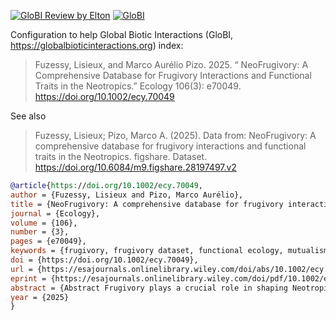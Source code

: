 [![GloBI Review by Elton](../../actions/workflows/review.yml/badge.svg)](../../actions/workflows/review.yml) [![GloBI](https://api.globalbioticinteractions.org/interaction.svg?accordingTo=globi:globalbioticinteractions/neofrugivory&refutes=true&refutes=false)](https://globalbioticinteractions.org/?accordingTo=globi:globalbioticinteractions/neofrugivory)

Configuration to help Global Biotic Interactions (GloBI, https://globalbioticinteractions.org) index: 

> Fuzessy, Lisieux, and Marco Aurélio Pizo. 2025. “ NeoFrugivory: A Comprehensive Database for Frugivory Interactions and Functional Traits in the Neotropics.” Ecology 106(3): e70049. https://doi.org/10.1002/ecy.70049

See also

> Fuzessy, Lisieux; Pizo, Marco A. (2025). Data from: NeoFrugivory: A comprehensive database for frugivory interactions and functional traits in the Neotropics. figshare. Dataset. https://doi.org/10.6084/m9.figshare.28197497.v2

```bibtex
@article{https://doi.org/10.1002/ecy.70049,
author = {Fuzessy, Lisieux and Pizo, Marco Aurélio},
title = {NeoFrugivory: A comprehensive database for frugivory interactions and functional traits in the Neotropics},
journal = {Ecology},
volume = {106},
number = {3},
pages = {e70049},
keywords = {frugivory, frugivory dataset, functional ecology, mutualism, plant traits, tropical ecology, vertebrate traits},
doi = {https://doi.org/10.1002/ecy.70049},
url = {https://esajournals.onlinelibrary.wiley.com/doi/abs/10.1002/ecy.70049},
eprint = {https://esajournals.onlinelibrary.wiley.com/doi/pdf/10.1002/ecy.70049},
abstract = {Abstract Frugivory plays a crucial role in shaping Neotropical ecosystems, influencing plant dispersal, community dynamics, and ecosystem function. Despite its ecological significance, a systematic understanding of frugivore-fruit interactions spanning the entire Neotropical realm has been lacking. Therefore, we compiled the NeoFrugivory database, which addresses this gap by synthesizing data from a wide range of sources, including peer-reviewed literature, field studies, and existing databases. NeoFrugivory represents a comprehensive compilation of 10,175 unique frugivory interactions across the Neotropical region, the most diverse in terms of vertebrate frugivores, and consolidates information from 419 studies spanning from 1967 to 2023. It includes 2375 plant species and 758 terrestrial vertebrate species. In addition to documenting frugivory interactions, NeoFrugivory includes information on functional traits for both plants and vertebrates, such as body mass, diet, fruit morphology, and seed characteristics. The database encompasses diverse terrestrial vertebrate taxa, including species belonging to taxonomic groups such as Primates, Chiroptera, Birds, Artiodactyla/Perissodactyla, Reptilia, Carnivora, Marsupialia, and Rodentia. By providing a centralized repository of frugivory interactions, NeoFrugivory facilitates comprehensive analyses of ecological networks, evolutionary patterns, and ecosystem dynamics across the Neotropics, and NeoFrugivory provides a unique resource for researchers interested in exploring the intricate dynamics of plant–animal frugivory interactions in the Neotropics. This database enables researchers to explore the ecological roles of different frugivore taxa, identify keystone species, assess the resilience of mutualistic networks, and evaluate the impacts of environmental change on fruit-frugivore interactions. Furthermore, NeoFrugivory serves as a valuable resource for conservation practitioners, supporting the design and implementation of targeted conservation strategies aimed at preserving biodiversity and ecosystem function in the Neotropical region. Overall, NeoFrugivory represents a significant advancement in our understanding of frugivory dynamics in the Neotropics and provides a foundation for future research and conservation efforts in this ecologically diverse and critically important region. There are no copyright restrictions on the data; this paper should be cited when data are used in publications.},
year = {2025}
}
```
